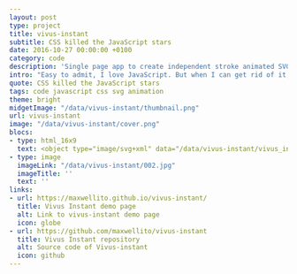 ```yaml
---
layout: post
type: project
title: vivus-instant
subtitle: CSS killed the JavaScript stars
date: 2016-10-27 00:00:00 +0100
category: code
description: 'Single page app to create independent stroke animated SVGs'
intro: "Easy to admit, I love JavaScript. But when I can get rid of it, I do it. That's something I discovered from my most popular repo: Vivus. Most of the time, the library was included just for a single use. That makes me unhappy to include a library just for a single use. Then I realised that the library code could be used to generate independent animated SVG."
quote: CSS killed the JavaScript stars
tags: code javascript css svg animation
theme: bright
midgetImage: "/data/vivus-instant/thumbnail.png"
url: vivus-instant
image: "/data/vivus-instant/cover.png"
blocs:
- type: html_16x9
  text: <object type="image/svg+xml" data="/data/vivus-instant/vivus_instant_logo_loop.svg" width="100%" height="100%"><img src="/data/vivus-instant/001.png"/></object>
- type: image
  imageLink: "/data/vivus-instant/002.jpg"
  imageTitle: ''
  text: ''
links:
- url: https://maxwellito.github.io/vivus-instant/
  title: Vivus Instant demo page
  alt: Link to vivus-instant demo page
  icon: globe
- url: https://github.com/maxwellito/vivus-instant
  title: Vivus Instant repository
  alt: Source code of Vivus-instant
  icon: github
---
```

